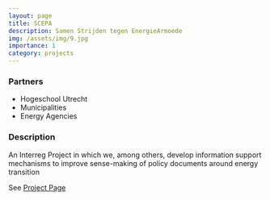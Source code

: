 ```yaml
---
layout: page
title: SCEPA
description: Samen Strijden tegen EnergieArmoede
img: /assets/img/9.jpg
importance: 1
category: projects
---
```



### Partners
* Hogeschool Utrecht
* Municipalities
* Energy Agencies 


### Description

An Interreg Project in which we, among others, develop information support mechanisms to improve sense-making of policy documents around energy transition

See [Project Page](https://www.han.nl/artikelen/2023/10/project-scepa-samen-strijden-tegen-energiearmoede/)